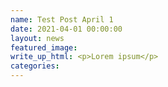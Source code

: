 ```yaml
---
name: Test Post April 1
date: 2021-04-01 00:00:00
layout: news
featured_image:
write_up_html: <p>Lorem ipsum</p>
categories:
---
```

